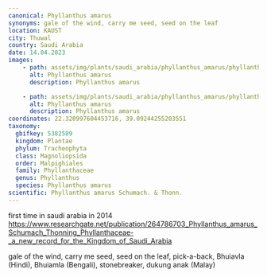 ```yaml
---
canonical: Phyllanthus amarus
synonyms: gale of the wind, carry me seed, seed on the leaf
location: KAUST
city: Thuwal
country: Saudi Arabia
date: 14.04.2023
images:
    - path: assets/img/plants/saudi_arabia/phyllanthus_amarus/phyllanthus_amarus_1.jpg
      alt: Phyllanthus amarus
      description: Phyllanthus amarus

    - path: assets/img/plants/saudi_arabia/phyllanthus_amarus/phyllanthus_amarus_2.jpg
      alt: Phyllanthus amarus
      description: Phyllanthus amarus
coordinates: 22.320997604453716, 39.09244255203551
taxonomy:
  gbifkey: 5382589
  kingdom: Plantae
  phylum: Tracheophyta
  class: Magnoliopsida
  order: Malpighiales
  family: Phyllanthaceae
  genus: Phyllanthus
  species: Phyllanthus amarus
scientific: Phyllanthus amarus Schumach. & Thonn.
---
```


first time in saudi arabia in 2014
https://www.researchgate.net/publication/264786703_Phyllanthus_amarus_Schumach_Thonning_Phyllanthaceae-_a_new_record_for_the_Kingdom_of_Saudi_Arabia

gale of the wind, carry me seed, seed on the leaf, pick-a-back, Bhuiavla (Hindi), Bhuiamla (Bengali), stonebreaker, dukung anak (Malay)
